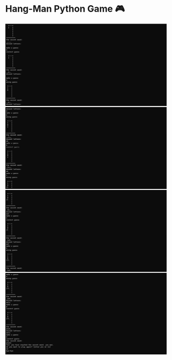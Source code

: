 # Hang-Man Python Game 🎮
![hang man game](Screenshots/1.png)
![hang man game](Screenshots/2.png)
![hang man game](Screenshots/3.png)
![hang man game](Screenshots/4.png)
